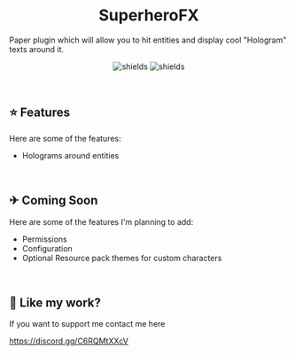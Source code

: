 <h1 align="center" id="title">SuperheroFX</h1>

<p id="description">Paper plugin which will allow you to hit entities and display cool "Hologram" texts around it.</p>

<p align="center"><img src="https://img.shields.io/discord/992429435687018588?label=Discord" alt="shields"> <img src="https://img.shields.io/github/license/LightningReflex/Rerouted" alt="shields"></p>
<p>&nbsp;</p>

<h2>⭐ Features</h2>

Here are some of the features:

* Holograms around entities
<p>&nbsp;</p>

<h2>✈ Coming Soon</h2>

Here are some of the features I'm planning to add:

* Permissions
* Configuration
* Optional Resource pack themes for custom characters
<p>&nbsp;</p>

<h2>💖 Like my work?</h2>

If you want to support me contact me here<p>https://discord.gg/C6RQMtXXcV</p>